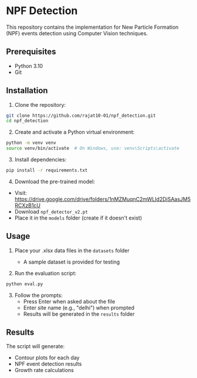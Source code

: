 # NPF Detection

This repository contains the implementation for New Particle Formation (NPF) events detection using Computer Vision techniques.

## Prerequisites

- Python 3.10
- Git

## Installation

1. Clone the repository:
```bash
git clone https://github.com/rajat10-01/npf_detection.git
cd npf_detection
```

2. Create and activate a Python virtual environment:
```bash
python -m venv venv
source venv/bin/activate  # On Windows, use: venv\Scripts\activate
```

3. Install dependencies:
```bash
pip install -r requirements.txt
```

4. Download the pre-trained model:
- Visit: https://drive.google.com/drive/folders/1nMZMuqnC2mWLId2DiSAasJM5RCXzB1cU
- Download `npf_detector_v2.pt`
- Place it in the `models` folder (create if it doesn't exist)

## Usage

1. Place your .xlsx data files in the `datasets` folder
   - A sample dataset is provided for testing

2. Run the evaluation script:
```bash
python eval.py
```

3. Follow the prompts:
   - Press Enter when asked about the file
   - Enter site name (e.g., "delhi") when prompted
   - Results will be generated in the `results` folder

## Results

The script will generate:
- Contour plots for each day
- NPF event detection results
- Growth rate calculations
